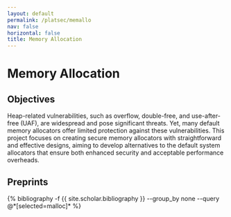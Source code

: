 ```yaml
---
layout: default
permalink: /platsec/memallo
nav: false
horizontal: false
title: Memory Allocation
---
```


# Memory Allocation


## Objectives

Heap-related vulnerabilities, such as overflow, double-free, and use-after-free (UAF), are widespread and pose significant threats. Yet, many default memory allocators offer limited protection against these vulnerabilities. This project focuses on creating secure memory allocators with straightforward and effective designs, aiming to develop alternatives to the default system allocators that ensure both enhanced security and acceptable performance overheads.

## Preprints

<div class="publications">
  {% bibliography -f {{ site.scholar.bibliography }} --group_by none --query @*[selected=malloc]* %}
</div>
